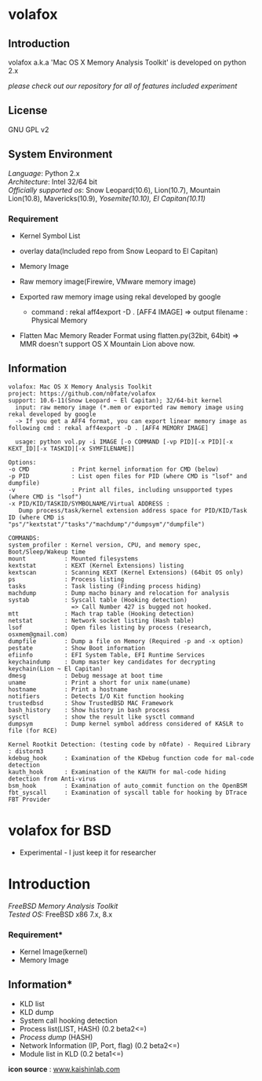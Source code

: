 # volafox
## Introduction
volafox a.k.a 'Mac OS X Memory Analysis Toolkit' is developed on python 2.x

*_please check out our repository for all of features included experiment_*

## License
GNU GPL v2

## System Environment
*Language*: Python 2.x <br>
*Architecture*: Intel 32/64 bit<br>
*Officially supported os*: Snow Leopard(10.6), Lion(10.7), Mountain Lion(10.8), Mavericks(10.9), *Yosemite(10.10), El Capitan(10.11)*<br>

### Requirement
* Kernel Symbol List
 * overlay data(Included repo from Snow Leopard to El Capitan)

* Memory Image
 * Raw memory image(Firewire, VMware memory image)
 * Exported raw memory image using rekal developed by google
    * command : rekal aff4export -D . [AFF4 IMAGE] => output filename : Physical Memory
 * Flatten Mac Memory Reader Format using flatten.py(32bit, 64bit) => MMR doesn't support OS X Mountain Lion above now.

## Information
    volafox: Mac OS X Memory Analysis Toolkit
    project: https://github.com/n0fate/volafox
    support: 10.6-11(Snow Leopard ~ El Capitan); 32/64-bit kernel
      input: raw memory image (*.mem or exported raw memory image using rekal developed by google
      -> If you get a AFF4 format, you can export linear memory image as following cmd : rekal aff4export -D . [AFF4 MEMORY IMAGE]
    
      usage: python vol.py -i IMAGE [-o COMMAND [-vp PID][-x PID][-x KEXT_ID][-x TASKID][-x SYMFILENAME]]
    
    Options:
    -o CMD            : Print kernel information for CMD (below)
    -p PID            : List open files for PID (where CMD is "lsof" and dumpfile)
    -v                : Print all files, including unsupported types (where CMD is "lsof")
    -x PID/KID/TASKID/SYMBOLNAME/Virtual ADDRESS :
       Dump process/task/kernel extension address space for PID/KID/Task ID (where CMD is "ps"/"kextstat"/"tasks"/"machdump"/"dumpsym"/"dumpfile")
    
    COMMANDS:
    system_profiler : Kernel version, CPU, and memory spec, Boot/Sleep/Wakeup time
    mount           : Mounted filesystems
    kextstat        : KEXT (Kernel Extensions) listing
    kextscan        : Scanning KEXT (Kernel Extensions) (64bit OS only)
    ps              : Process listing
    tasks           : Task listing (Finding process hiding)
    machdump        : Dump macho binary and relocation for analysis
    systab          : Syscall table (Hooking detection)
                      => Call Number 427 is bugged not hooked.
    mtt             : Mach trap table (Hooking detection)
    netstat         : Network socket listing (Hash table)
    lsof            : Open files listing by process (research, osxmem@gmail.com)
    dumpfile        : Dump a file on Memory (Required -p and -x option)
    pestate         : Show Boot information
    efiinfo         : EFI System Table, EFI Runtime Services
    keychaindump    : Dump master key candidates for decrypting keychain(Lion ~ El Capitan)
    dmesg           : Debug message at boot time
    uname           : Print a short for unix name(uname)
    hostname        : Print a hostname
    notifiers       : Detects I/O Kit function hooking
    trustedbsd      : Show TrustedBSD MAC Framework
    bash_history    : Show history in bash process
    sysctl          : show the result like sysctl command
    dumpsym         : Dump kernel symbol address considered of KASLR to file (for RCE)
    
    Kernel Rootkit Detection: (testing code by n0fate) - Required Library : distorm3
    kdebug_hook     : Examination of the KDebug function code for mal-code detection
    kauth_hook      : Examination of the KAUTH for mal-code hiding detection from Anti-virus
    bsm_hook        : Examination of auto_commit function on the OpenBSM
    fbt_syscall     : Examination of syscall table for hooking by DTrace FBT Provider


# volafox for BSD
* Experimental - I just keep it for researcher

# Introduction
*FreeBSD Memory Analysis Toolkit*<br>
*Tested OS:* FreeBSD x86 7.x, 8.x<br>

### Requirement*
* Kernel Image(kernel)
* Memory Image

## Information*
* KLD list
* KLD dump
* System call hooking detection
* Process list(LIST, HASH) (0.2 beta2<=)
* *Process dump* (HASH)
* Network Information (IP, Port, flag) (0.2 beta2<=)
* Module list in KLD (0.2 beta1<=)<br>


<b>icon source</b> : www.kaishinlab.com
